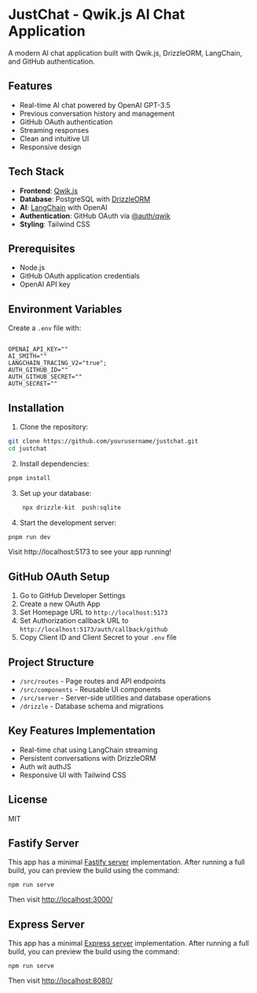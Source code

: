 # JustChat - Qwik.js AI Chat Application

A modern AI chat application built with Qwik.js, DrizzleORM, LangChain, and GitHub authentication.

## Features

- Real-time AI chat powered by OpenAI GPT-3.5
- Previous conversation history and management
- GitHub OAuth authentication
- Streaming responses
- Clean and intuitive UI
- Responsive design

## Tech Stack

- **Frontend**: [Qwik.js](https://qwik.builder.io/)
- **Database**: PostgreSQL with [DrizzleORM](https://orm.drizzle.team/)
- **AI**: [LangChain](https://js.langchain.com/) with OpenAI
- **Authentication**: GitHub OAuth via [@auth/qwik](https://authjs.dev/)
- **Styling**: Tailwind CSS

## Prerequisites

- Node.js
- GitHub OAuth application credentials
- OpenAI API key

## Environment Variables

Create a `.env` file with:

```env

OPENAI_API_KEY=""
AI_SMITH=""
LANGCHAIN_TRACING_V2="true";
AUTH_GITHUB_ID=""
AUTH_GITHUB_SECRET=""
AUTH_SECRET=""
```

## Installation

1. Clone the repository:

```bash
git clone https://github.com/yourusername/justchat.git
cd justchat
```

2. Install dependencies:

```bash
pnpm install
```

3. Set up your database:

```bash
    npx drizzle-kit  push:sqlite
```

4. Start the development server:

```bash
pnpm run dev
```

Visit http://localhost:5173 to see your app running!

## GitHub OAuth Setup

1. Go to GitHub Developer Settings
2. Create a new OAuth App
3. Set Homepage URL to `http://localhost:5173`
4. Set Authorization callback URL to `http://localhost:5173/auth/callback/github`
5. Copy Client ID and Client Secret to your `.env` file

## Project Structure

- `/src/routes` - Page routes and API endpoints
- `/src/components` - Reusable UI components
- `/src/server` - Server-side utilities and database operations
- `/drizzle` - Database schema and migrations

## Key Features Implementation

- Real-time chat using LangChain streaming
- Persistent conversations with DrizzleORM
- Auth   wit authJS
- Responsive UI with Tailwind CSS

## License

MIT

## Fastify Server

This app has a minimal [Fastify server](https://fastify.dev/) implementation. After running a full build, you can preview the build using the command:

```
npm run serve
```

Then visit [http://localhost:3000/](http://localhost:3000/)

## Express Server

This app has a minimal [Express server](https://expressjs.com/) implementation. After running a full build, you can preview the build using the command:

```
npm run serve
```

Then visit [http://localhost:8080/](http://localhost:8080/)
